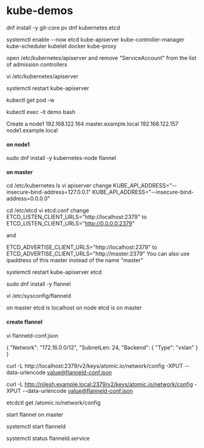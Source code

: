 # kube-demos

dnf install -y git-core pv dnf kubernetes etcd

systemctl enable --now etcd kube-apiserver kube-controller-manager kube-scheduler kubelet docker kube-proxy

open /etc/kubernetes/apiserver and remove "ServiceAccount" from the list of admission controllers

vi /etc/kubernetes/apiserver

systemctl restart kube-apiserver

kubectl get pod -w

kubectl exec -it demo bash





Create a node1
192.168.122.164 master.example.local
192.168.122.157 node1.example.local

#### on node1

sudo dnf install -y kubernetes-node flannel


#### on master

cd /etc/kubernetes
ls
vi apiserver
change
KUBE_API_ADDRESS="--insecure-bind-address=127.0.0.1"
KUBE_API_ADDRESS="--insecure-bind-address=0.0.0.0"


cd /etc/etcd
vi etcd.conf
change
ETCD_LISTEN_CLIENT_URLS="http://localhost:2379"
to
ETCD_LISTEN_CLIENT_URLS="http://0.0.0.0:2379"

and

ETCD_ADVERTISE_CLIENT_URLS="http://localhost:2379"
to
ETCD_ADVERTISE_CLIENT_URLS="http://master:2379"
You can also use ipaddress of this master instead of the name "master"


systemctl restart kube-apiserver etcd

sudo dnf install -y flannel


vi /etc/sysconfig/flanneld

on master etcd is localhost
on node etcd is on master



#### create flannel

vi flanneld-conf.json

{
  "Network": "172.16.0.0/12",
  "SubnetLen: 24,
  "Backend": {
    "Type": "vxlan"
  }
}


curl -L http://localhost:2379/v2/keys/atomic.io/network/config -XPUT --data-urlencode value@flanneld-conf.json

curl -L http://nilesh.example.local:2379/v2/keys/atomic.io/network/config -XPUT --data-urlencode value@flanneld-conf.json


etcdctl get /atomic.io/network/config


start flannel on master

systemctl start flanneld

systemctl status flanneld.service

